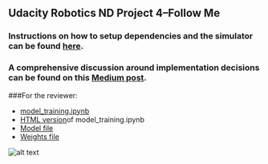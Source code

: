 ## Udacity Robotics ND Project 4–Follow Me
### Instructions on how to setup dependencies and the simulator can be found [here](./Udacity_README.md).

### A comprehensive discussion around implementation decisions can be found on this [Medium post](https://medium.com/@fernandojaruchenunes/udacity-robotics-nd-project-4-follow-me-1668c3a1361d).

###For the reviewer:
* [model_training.ipynb](./code/model_training.ipynb)
* [HTML version](./code/model_training.html)of model_training.ipynb
* [Model file](./data/weights/model_weights)
* [Weights file](./data/weights/config_model_weights)

[//]: # (Image References)

[image_0]: ./docs/misc/sim_screenshot.png
![alt text][image_0] 